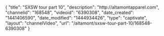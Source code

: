 {
    "title": "SXSW tour part 10",
    "description": "http:\/\/altamontapparel.com",
    "channelid": "168548",
    "videoid": "6390308",
    "date_created": "1441406590",
    "date_modified": "1444934426",
    "type": "captivate",
    "layout": "channelVideo",
    "url": "\/altamont\/sxsw-tour-part-10\/168548-6390308"
}